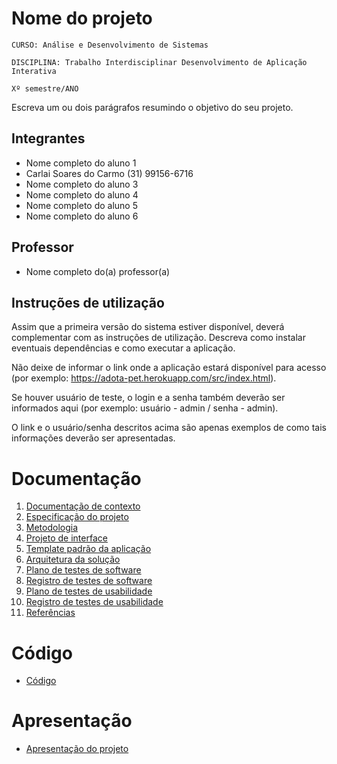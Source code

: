 # Nome do projeto

`CURSO: Análise e Desenvolvimento de Sistemas`

`DISCIPLINA: Trabalho Interdisciplinar Desenvolvimento de Aplicação Interativa`

`Xº semestre/ANO`

Escreva um ou dois parágrafos resumindo o objetivo do seu projeto.

## Integrantes

* Nome completo do aluno 1
* Carlai Soares do Carmo (31) 99156-6716
* Nome completo do aluno 3
* Nome completo do aluno 4
* Nome completo do aluno 5
* Nome completo do aluno 6

## Professor

* Nome completo do(a) professor(a)

## Instruções de utilização

Assim que a primeira versão do sistema estiver disponível, deverá complementar com as instruções de utilização. Descreva como instalar eventuais dependências e como executar a aplicação.

Não deixe de informar o link onde a aplicação estará disponível para acesso (por exemplo: https://adota-pet.herokuapp.com/src/index.html).

Se houver usuário de teste, o login e a senha também deverão ser informados aqui (por exemplo: usuário - admin / senha - admin).

O link e o usuário/senha descritos acima são apenas exemplos de como tais informações deverão ser apresentadas.

# Documentação

<ol>
<li><a href="docs/01-Contexto.md"> Documentação de contexto</a></li>
<li><a href="docs/02-Especificacao.md"> Especificação do projeto</a></li>
<li><a href="docs/03-Metodologia.md"> Metodologia</a></li>
<li><a href="docs/04-Projeto-interface.md"> Projeto de interface</a></li>
<li><a href="docs/05-Template-padrao.md"> Template padrão da aplicação</a></li>
<li><a href="docs/06-Arquitetura-solucao.md"> Arquitetura da solução</a></li>
<li><a href="docs/07-Plano-testes-software.md"> Plano de testes de software</a></li>
<li><a href="docs/08-Registro-testes-software.md"> Registro de testes de software</a></li>
<li><a href="docs/09-Plano-testes-usabilidade.md"> Plano de testes de usabilidade</a></li>
<li><a href="docs/10-Registro-testes-usabilidade.md"> Registro de testes de usabilidade</a></li>
<li><a href="docs/11-Referencias.md"> Referências</a></li>
</ol>

# Código

* <a href="src/README.md">Código</a>

# Apresentação

* <a href="presentation/README.md">Apresentação do projeto</a>
